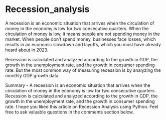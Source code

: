 # Recession_analysis

A recession is an economic situation that arrives when the circulation of money in the economy is low for two consecutive quarters.
When the circulation of money is low, it means people are not spending money in the market. When people don’t spend money, businesses face losses,
which results in an economic slowdown and layoffs, which you must have already heard about in 2023.

Recession is calculated and analyzed according to the growth in GDP, the growth in the unemployment rate, and the growth in consumer spending rate. 
But the most common way of measuring recession is by analyzing the monthly GDP growth data.

Summary -  A recession is an economic situation that arrives when the circulation of money in the economy is low for two consecutive quarters. 
Recession is calculated and analyzed according to the growth in GDP, the growth in the unemployment rate, and the growth in consumer spending rate.
I hope you liked this article on Recession Analysis using Python. Feel free to ask valuable questions in the comments section below.
